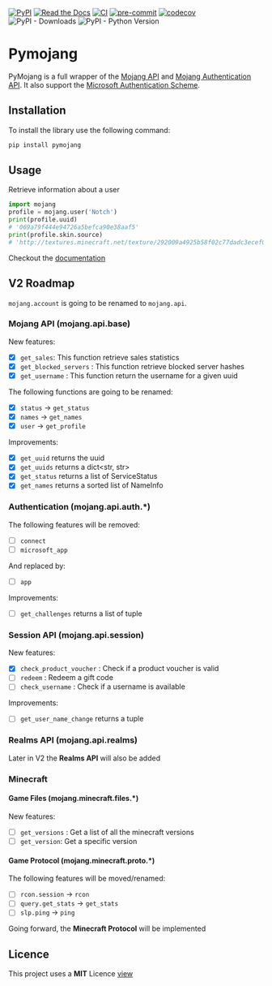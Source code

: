 [![PyPI](https://img.shields.io/pypi/v/pymojang)](https://pypi.org/project/pymojang/)
[![Read the Docs](https://img.shields.io/readthedocs/pymojang)](https://pymojang.readthedocs.io/en/latest/)
[![CI](https://github.com/Lucino772/pymojang/actions/workflows/ci.yml/badge.svg)](https://github.com/Lucino772/pymojang/actions/workflows/ci.yml)
[![pre-commit](https://github.com/Lucino772/pymojang/actions/workflows/pre-commit.yml/badge.svg)](https://github.com/Lucino772/pymojang/actions/workflows/pre-commit.yml)
[![codecov](https://codecov.io/gh/Lucino772/pymojang/branch/main/graph/badge.svg?token=5Q6PRUXL4T)](https://codecov.io/gh/Lucino772/pymojang)
![PyPI - Downloads](https://img.shields.io/pypi/dm/pymojang)
![PyPI - Python Version](https://img.shields.io/pypi/pyversions/pymojang)

# Pymojang
PyMojang is a full wrapper of the [Mojang API](https://wiki.vg/Mojang_API) and [Mojang Authentication API](https://wiki.vg/Authentication).
It also support the [Microsoft Authentication Scheme](https://wiki.vg/Microsoft_Authentication_Scheme).

## Installation

To install the library use the following command:

```bash
pip install pymojang
```

## Usage

Retrieve information about a user

```python
import mojang
profile = mojang.user('Notch')
print(profile.uuid)
# '069a79f444e94726a5befca90e38aaf5'
print(profile.skin.source)
# 'http://textures.minecraft.net/texture/292009a4925b58f02c77dadc3ecef07ea4c7472f64e0fdc32ce5522489362680'
```

Checkout the [documentation](https://pymojang.readthedocs.io/en/latest/)

## V2 Roadmap

`mojang.account` is going to be renamed to `mojang.api`.

### Mojang API (mojang.api.base)

New features:
- [x] `get_sales`: This function retrieve sales statistics
- [x] `get_blocked_servers` : This function retrieve blocked server hashes
- [x] `get_username` : This function return the username for a given uuid

The following functions are going to be renamed:
- [x] `status` &rarr; `get_status`
- [x] `names` &rarr; `get_names`
- [x] `user` &rarr; `get_profile`

Improvements:
- [x] `get_uuid` returns the uuid
- [x] `get_uuids` returns a dict<str, str>
- [x] `get_status` returns a list of ServiceStatus
- [x] `get_names` returns a sorted list of NameInfo

### Authentication (mojang.api.auth.*)

The following features will be removed:
- [ ] `connect`
- [ ] `microsoft_app`

And replaced by:
- [ ] `app`

Improvements:
- [ ] `get_challenges` returns a list of tuple

### Session API (mojang.api.session)

New features:
- [x] `check_product_voucher` : Check if a product voucher is valid
- [ ] `redeem` : Redeem a gift code
- [ ] `check_username` : Check if a username is available

Improvements:
- [ ] `get_user_name_change` returns a tuple

### Realms API (mojang.api.realms)

Later in V2 the **Realms API** will also be added

### Minecraft

#### Game Files (mojang.minecraft.files.*)

New features:
- [ ] `get_versions` : Get a list of all the minecraft versions
- [ ] `get_version`: Get a specific version

#### Game Protocol (mojang.minecraft.proto.*)

The following features will be moved/renamed:
- [ ] `rcon.session` &rarr; `rcon`
- [ ] `query.get_stats` &rarr; `get_stats`
- [ ] `slp.ping` &rarr; `ping`

Going forward, the **Minecraft Protocol** will be implemented

## Licence
This project uses a
**MIT** Licence [view](https://github.com/Lucino772/pymojang/blob/main/LICENSE)
